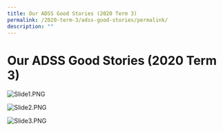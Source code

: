 ```yaml
---
title: Our ADSS Good Stories (2020 Term 3)
permalink: /2020-term-3/adss-good-stories/permalink/
description: ""
---
```

Our ADSS Good Stories (2020 Term 3)
===================================

![Slide1.PNG](https://admiraltysec-moe-edu-sg-admin.cwp.sg/qql/slot/u752/2021/adssgs/t32020/Slide1.PNG)  
  
  
![Slide2.PNG](https://admiraltysec-moe-edu-sg-admin.cwp.sg/qql/slot/u752/2021/adssgs/t32020/Slide2.PNG)  
  
![Slide3.PNG](https://admiraltysec-moe-edu-sg-admin.cwp.sg/qql/slot/u752/2021/adssgs/t32020/Slide3.PNG)